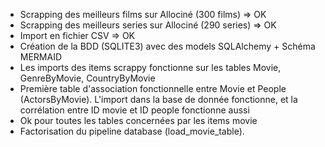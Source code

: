 - Scrapping des meilleurs films sur Allociné (300 films) => OK
- Scrapping des meilleurs series sur Allociné (290 series) => OK
- Import en fichier CSV => OK
- Création de la BDD (SQLITE3) avec des models SQLAlchemy + Schéma MERMAID
- Les imports des items scrappy fonctionne sur les tables Movie, GenreByMovie, CountryByMovie
- Première table d'association fonctionnelle entre Movie et People (ActorsByMovie). L'import dans la base de donnée fonctionne, et la corrélation entre ID movie et ID people fonctionne aussi
- Ok pour toutes les tables concernées par les items movie
- Factorisation du pipeline database (load_movie_table).
